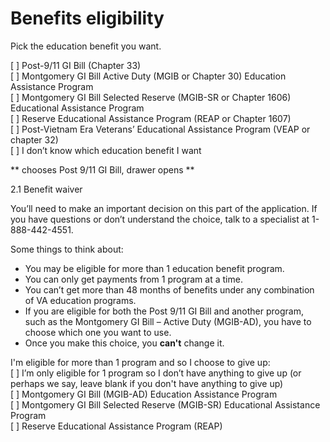 # Benefits eligibility 

Pick the education benefit you want.   

[ ] Post-9/11 GI Bill (Chapter 33)  
[ ] Montgomery GI Bill Active Duty (MGIB or Chapter 30) Education Assistance Program  
[ ] Montgomery GI Bill Selected Reserve (MGIB-SR or Chapter 1606) Educational Assistance Program  
[ ] Reserve Educational Assistance Program (REAP or Chapter 1607)  
[ ] Post-Vietnam Era Veterans’ Educational Assistance Program (VEAP or chapter 32)  
[ ] I don’t know which education benefit I want 

** chooses Post 9/11 GI Bill, drawer opens **

2.1 
Benefit waiver

You’ll need to make an important decision on this part of the application.  If you have questions or don’t understand the choice, talk to a specialist at 1-888-442-4551.

Some things to think about:

- You may be eligible for more than 1 education benefit program. 
- You can only get payments from 1 program at a time. 
- You can’t get more than 48 months of benefits under any combination of VA education programs.
- If you are eligible for both the Post 9/11 GI Bill and another program, such as the Montgomery GI Bill – Active Duty (MGIB-AD), you have to choose which one you want to use. 
- Once you make this choice, you **can't** change it. 

I'm eligible for more than 1 program and so I choose to give up:  
[ ] I’m only eligible for 1 program so I don’t have anything to give up  (or perhaps we say, leave blank if you don't have anything to give up)  
[ ] Montgomery GI Bill (MGIB-AD) Education Assistance Program  
[ ] Montgomery GI Bill Selected Reserve (MGIB-SR) Educational Assistance Program  
[ ] Reserve Educational Assistance Program (REAP)











